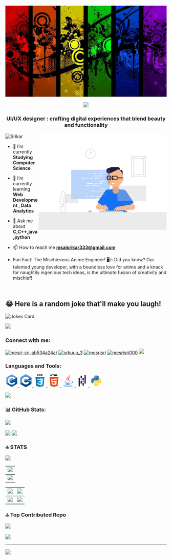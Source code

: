 ![MasterHead](https://github.com/Srikar221/Srikar221/blob/main/1829785.jpg)

<p align="center" color="#36BCF7FF"><img src="https://readme-typing-svg.herokuapp.com?font=Wallpoet&size=25&duration=3500&pause=1000&color=D782BA&width=435&lines=I'm+Sai+Srikar+Mandava;I'm+a+Web+Developer;I'm+a+Aspiring+UI/UX+Designer" /></p>
<h3 align="center">UI/UX designer : crafting digital experiences that blend beauty and functionality</h3>

<img align="right" alt="coding" width="400" src="https://github.com/Srikar221/Srikar221/blob/main/1new.gif">

<p align="left"> <img src="https://komarev.com/ghpvc/?username=srikar221&label=Profile%20views&color=0e75b6&style=flat" alt="Srikar" /> </p>

- 🔭 I’m currently **Studying Computer Science**

- 🌱 I’m currently learning **Web Development , Data Analytics**

- 💬 Ask me about **C,C++,java,python**

- 📫 How to reach me **msaisrikar333@gmail.com**

- Fun Fact: The Mischievous Anime Engineer! 🖥️🔥 Did you know? Our talented young developer, with a boundless love for anime and a knack for naughtily ingenious tech ideas, is the ultimate fusion of creativity and mischief!

  <br>

## 😂 Here is a random joke that'll make you laugh!
![Jokes Card](https://readme-jokes.vercel.app/api)

<img src="https://user-images.githubusercontent.com/73097560/115834477-dbab4500-a447-11eb-908a-139a6edaec5c.gif">

<h3 align="left">Connect with me:</h3>


<p align="left">
<a href="https://www.linkedin.com/in/mesri-sri-ab534a24a/" target="blank"><img align="center" src="https://raw.githubusercontent.com/rahuldkjain/github-profile-readme-generator/master/src/images/icons/Social/linked-in-alt.svg" alt="mesri-sri-ab534a24a/" height="30" width="40" /></a>
<a href="https://instagram.com/srkuuu_3" target="blank"><img align="center" src="https://raw.githubusercontent.com/rahuldkjain/github-profile-readme-generator/master/src/images/icons/Social/instagram.svg" alt="srkuuu_3" height="30" width="40" /></a>
<a href="https://www.codechef.com/users/mesrisri000" target="blank"><img align="center" src="https://cdn.jsdelivr.net/npm/simple-icons@3.1.0/icons/codechef.svg" alt="mesrisri" height="30" width="40"/></a>
<a href="https://www.hackerrank.com/mesrisri000?hr_r=1" target="blank"><img align="center" src="https://raw.githubusercontent.com/rahuldkjain/github-profile-readme-generator/master/src/images/icons/Social/hackerrank.svg" alt="mesrisri000" height="30" width="40" /></a>

<img src="https://user-images.githubusercontent.com/73097560/115834477-dbab4500-a447-11eb-908a-139a6edaec5c.gif">
</p>

<h3 align="left">Languages and Tools:</h3>


<p align="left"> <a href="https://www.cprogramming.com/" target="_blank" rel="noreferrer"> <img src="https://raw.githubusercontent.com/devicons/devicon/master/icons/c/c-original.svg" alt="c" width="40" height="40"/> </a> <a href="https://www.w3schools.com/cpp/" target="_blank" rel="noreferrer"> <img src="https://raw.githubusercontent.com/devicons/devicon/master/icons/cplusplus/cplusplus-original.svg" alt="cplusplus" width="40" height="40"/> </a> <a href="https://www.w3schools.com/css/" target="_blank" rel="noreferrer"> <img src="https://raw.githubusercontent.com/devicons/devicon/master/icons/css3/css3-original-wordmark.svg" alt="css3" width="40" height="40"/> </a> <a href="https://www.w3.org/html/" target="_blank" rel="noreferrer"> <img src="https://raw.githubusercontent.com/devicons/devicon/master/icons/html5/html5-original-wordmark.svg" alt="html5" width="40" height="40"/> </a> <a href="https://www.java.com" target="_blank" rel="noreferrer"> <img src="https://raw.githubusercontent.com/devicons/devicon/master/icons/java/java-original.svg" alt="java" width="40" height="40"/> </a> <a href="https://pandas.pydata.org/" target="_blank" rel="noreferrer"> <img src="https://raw.githubusercontent.com/devicons/devicon/2ae2a900d2f041da66e950e4d48052658d850630/icons/pandas/pandas-original.svg" alt="pandas" width="40" height="40"/> </a> <a href="https://www.python.org" target="_blank" rel="noreferrer"> <img src="https://raw.githubusercontent.com/devicons/devicon/master/icons/python/python-original.svg" alt="python" width="40" height="40"/> </a> </p>

<img src="https://user-images.githubusercontent.com/73097560/115834477-dbab4500-a447-11eb-908a-139a6edaec5c.gif">

### 📊 GitHub Stats:
<img src="https://user-images.githubusercontent.com/73097560/115834477-dbab4500-a447-11eb-908a-139a6edaec5c.gif">


[<img src="https://github-readme-stats.vercel.app/api?username=srikar221&theme=aura&show_icons=true&locale=en&layout=compact" height="175">](https://github-readme-stats.vercel.app/api?username=srikar221&theme=merko&hide_border=false&include_all_commits=true&count_private=true)
[<img src="https://github-readme-stats.vercel.app/api/top-langs/?username=srikar221&layout=compact&theme=aura&show_icons=true&locale=en" height="175">](https://github-readme-stats.vercel.app/api/top-langs/?username=srikar221&theme=merko&hide_border=false&include_all_commits=true&count_private=true)


### 🔝 STATS
<!--<img src="https://user-images.githubusercontent.com/73097560/115834477-dbab4500-a447-11eb-908a-139a6edaec5c.gif">
<table>
  <tr>
    <td>
      <img align="left" src="https://github-readme-stats.vercel.app/api/top-langs?username=srikar221&theme=cobalt&show_icons=true&locale=en&layout=compact" alt="srikar" />
    </td>
    <td>
      <img align="right" src="https://github-readme-stats.vercel.app/api?username=srikar&theme=gotham&show_icons=true&locale=en" alt="srikar" />
    </td>
  </tr>
</table>

<p>
  <img align="bottom" src="https://github-readme-streak-stats.herokuapp.com/?user=srikar221&theme=dark&background=0D1117&border=DD2727&ring=DDA530&fire=DD2727&currStreakLabel=DDA530&sideLabels=DDA530&dates=7A8288&stroke=DD2727" alt="srikar" />
</p>
-->
<img src="https://user-images.githubusercontent.com/73097560/115834477-dbab4500-a447-11eb-908a-139a6edaec5c.gif">

<table>
  <tbody>
    <tr>
      <td>
        <a href="https://github-readme-streak-stats.herokuapp.com/?user=srikar221">
          <img width="705" src="https://github-readme-streak-stats.herokuapp.com/?user=srikar221&bg_color=30,e96443,904e95&title_color=fff&text_color=fff&theme=radical&hide_border=true">
        </a>
      </td>
    </tr>
  </tbody>
  <tbody>
    <tr>
      <td>
        <a href="https://github-profile-summary-cards.vercel.app/api/cards/profile-details?username=srikar221">
          <img width="715" src="https://github-profile-summary-cards.vercel.app/api/cards/profile-details?username=srikar221&theme=dracula"/>
        </a>
      </td>
    </tr>
  </tbody>
</table>

<table>
  <tbody>
    <tr>
      <th>
        <a href="https://github-profile-summary-cards.vercel.app/api/cards/repos-per-language?username=srikar221">
          <img src="https://github-profile-summary-cards.vercel.app/api/cards/repos-per-language?username=srikar221&theme=dracula"/>
        </a>
      </th>
      <th>
        <a href="https://github-profile-summary-cards.vercel.app/api/cards/most-commit-language?username=srikar221&">
          <img src="https://github-profile-summary-cards.vercel.app/api/cards/most-commit-language?username=srikar221&theme=dracula"/>
        </a>
      </th>
    </tr>
  </tbody>
  <tbody>
    <tr>
      <td>
        <a href="https://github-profile-summary-cards.vercel.app/api/cards/stats?username=srikar221">
          <img src="https://github-profile-summary-cards.vercel.app/api/cards/stats?username=srikar221&theme=tokyonight"/>
        </a>
      </td>
      <td>
        <a href="https://github-profile-summary-cards.vercel.app/api/cards/productive-time?username=srikar221">
          <img src="https://github-profile-summary-cards.vercel.app/api/cards/productive-time?username=srikar221&theme=tokyonight"/>
        </a>
      </td>
    </tr>
  </tbody>
</table>


### 🔝 Top Contributed Repo
<img src="https://user-images.githubusercontent.com/73097560/115834477-dbab4500-a447-11eb-908a-139a6edaec5c.gif">

![](https://github-contributor-stats.vercel.app/api?username=srikar221&limit=5&theme=aura&combine_all_yearly_contributions=true)

---
[![](https://visitcount.itsvg.in/api?id=srikar221&icon=5&color=0)](https://visitcount.itsvg.in)
